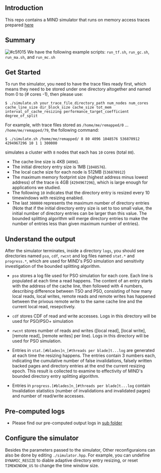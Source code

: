 ## Introduction
This repo contains a MIND simulator that runs on memory access traces prepared [here](https://github.com/shsym/mind_ae/tree/master/tools/prepare_traces)

## Summary
![#c5f015](https://via.placeholder.com/15/c5f015/000000?text=+) We have the following example scripts: `run_tf.sh`, `run_gc.sh`, `run_ma.sh`, and `run_mc.sh`

## Get Started
To run the simulator, you need to have the trace files ready first, which means they need to be stored
under one directory altogether and named from 0 to (# cores -1), then please use:
```shell
$ ./simulate.sh your_trace_file_directory_path num_nodes num_cores cache_line_size dir_block_size cache_size tot_mem interval_of_cache_resizing performance_target_coefficient degree_of_split
```
For example, with trace files stored as `/home/me/remapped/0` ... `/home/me/remapped/79`, the following command:
```shell
$ ./simulate.sh /home/me/remapped/ 8 80 4096 1048576 536870912 4294967296 10 1 1 300000
```
simulates a cluster with `8` nodes that each has `10` cores (total `80`).
- The cache line size is 4KB (`4096`). 
- The initial directory entry size is 1MB (`1048576`).
- The local cache size for each node is 512MB (`536870912`)
- The maximum memory footprint size (highest address minus lowest address) of the trace is 4GB (`4294967296`), which is large enough for applications we studied.
- The following `10` indicates that the directory entry is resized every 10 timewindows with resizing enabled.
- The last `300000` represents the maximum number of directory entries (Note that if the initial directory entry size is set to too small value, the initial number of directory entries can be larger than this value. The bounded splitting algorithm will merge directory entries to make the number of entries less than given maximum number of entries).

## Understand the output
After the simulator terminates, inside a directory `logs`, you should see directories named `pso`, `cdf`, `rwcnt` and log files named `stat.*` and `progress.*`, which are used for MIND's PSO simulation and sensitivity investigation of the bounded splitting algorithm.
- `pso` stores a log file used for PSO simulation for each core. Each line is populated at each time a read happens.
The content of an entry starts with the address of the cache line, then followed with 4 numbers, describing difference between TSO and PSO, consisting of how many local reads, local writes, remote reads and remote writes has happened between the privous remote write to the same cache line and the current local read, resepctively.

- `cdf` stores CDF of read and write accesses. Logs in this directory will be used for PSO/PSO+ simulation

- `rwcnt` stores number of reads and writes ([local read], [local write], [remote read], [remote writes] per line). Logs in this directory will be used for PSO simulation.

- Entries in `stat.[#blades]n_[#threads per blade]t...log` are generated at each time the resizing happens. The entries contain 3 numbers each, 
indicating the cumulative number of false invalidations, falsely written backed pages and directory entries at the end the current resizing epoch.
This result is collected to examine to effectivity of MIND's bounded directory entry splitting algorithm.

- Entries in `progress.[#blades]n_[#threads per blade]t...log` contain Invalidation statistics (number of invalidations and invalidated pages) and number of read/write accesses.

## Pre-computed logs
- Please find our pre-computed output logs in [sub folder](https://github.com/shsym/mind/tree/main/tools/cache_coherence_sim/bounded_split_eval)

## Configure the simulator
Besides the parameters passed to the simulator, Other reconfiguraions can also be done by editing `./simulator.hpp`.
For example, you can undefine `DYNAMIC_RESIZE` to diable adaptive directory entry resizing, or reset `TIMEWINDOW_US` to change the time window size.
